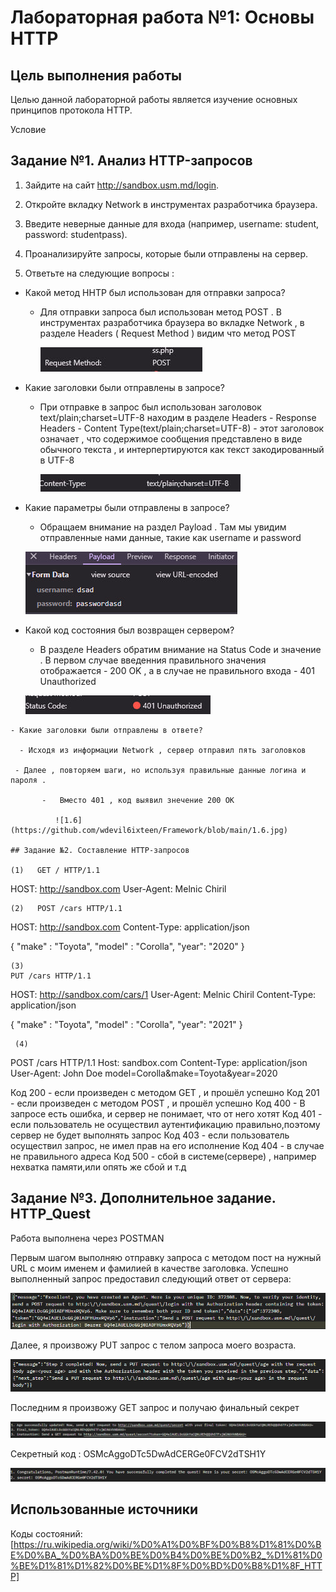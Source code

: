# Лабораторная работа №1: Основы HTTP
 
## Цель выполнения работы

Целью данной лабораторной работы является изучение основных принципов протокола HTTP.

Условие

## Задание №1. Анализ HTTP-запросов

1. Зайдите на сайт http://sandbox.usm.md/login.
2. Откройте вкладку Network в инструментах разработчика браузера.
3. Введите неверные данные для входа (например, username: student, password: studentpass).
4. Проанализируйте запросы, которые были отправлены на сервер.

5. Ответьте на следующие вопросы : 

- Какой метод HHTP был использован для отправки запроса?

   -  Для отправки запроса был использован метод POST . В инструментах разработчика браузера во вкладке Network , в разделе Headers ( Request Method ) видим что метод POST  

      ![1.2](https://github.com/wdevil6ixteen/Framework/blob/main/1.2.jpg)

 - Какие заголовки были отправлены в запросе?

    - При отправке в запрос был использован заголовок text/plain;charset=UTF-8 находим в разделе Headers - Response Headers - Content Type(text/plain;charset=UTF-8) - этот заголовок означает , что содержимое сообщения представлено в виде обычного текста , и интерпертируются как текст закодированный в UTF-8  
     
      ![1.3](https://github.com/wdevil6ixteen/Framework/blob/main/1.3.jpg)

  - Какие параметры были отправлены в запросе?

    - Обращаем внимание на раздел Payload . Там мы увидим отправленные нами данные, такие как username и password
  
     ![1.4](https://github.com/wdevil6ixteen/Framework/blob/main/1.4.jpg)
   
   - Какой код состояния был возвращен сервером?

     - В разделе Headers обратим внимание на Status Code и значение . В первом случае введенния правильного значения отображается - 200 OK , а в случае не правильного входа - 401 Unauthorized
      
      ![1.5](https://github.com/wdevil6ixteen/Framework/blob/main/1.5.jpg)

    - Какие заголовки были отправлены в ответе?  

      - Исходя из информации Network , сервер отправил пять заголовков

     - Далее , повторяем шаги, но используя правильные данные логина и пароля .

           -   Вместо 401 , код выявил знечение 200 OK

              ![1.6](https://github.com/wdevil6ixteen/Framework/blob/main/1.6.jpg)

    ## Задание №2. Составление HTTP-запросов

    (1)   GET / HTTP/1.1
HOST: http://sandbox.com
User-Agent: Melnic Chiril

    (2)   POST /cars HTTP/1.1
HOST: http://sandbox.com
Content-Type: application/json

{
"make" : "Toyota",
"model" : "Corolla",
"year": "2020"
}

    (3)  
    PUT /cars HTTP/1.1
HOST: http://sandbox.com/cars/1
User-Agent: Melnic Chiril
Content-Type: application/json

{
"make" : "Toyota",
"model" : "Corolla",
"year": "2021"
}

     (4)
POST /cars HTTP/1.1
Host: sandbox.com
Content-Type: application/json
User-Agent: John Doe
model=Corolla&make=Toyota&year=2020


Код 200 - если произведен с методом GET , и прошёл успешно
Код 201 - если произведен с методом POST , и прошёл успешно
Код 400 - В запросе есть ошибка, и сервер не понимает, что от него хотят
Код 401 - если пользователь не осуществил аутентификацию правильно,поэтому сервер не будет выполнять запрос
Код 403 - если пользователь осуществил запрос, не имел прав на его исполнение
Код 404 - в случае не правильного адреса
Код 500 - сбой в системе(сервере) , например нехватка памяти,или опять же сбой и т.д


## Задание №3. Дополнительное задание. HTTP_Quest

Работа выполнена через POSTMAN

Первым шагом выполняю отправку запроса с методом пост на нужный URL с моим именем и фамилией в качестве заголовка.
Успешно выполненный запрос предоставил следующий ответ от сервера:

 ![1](https://github.com/wdevil6ixteen/Framework/blob/main/1.jpg)

Далее, я произвожу PUT запрос с телом запроса моего возраста.

![2](https://github.com/wdevil6ixteen/Framework/blob/main/2.jpg)

Последним я произвожу GET запрос и получаю финальный секрет

![3](https://github.com/wdevil6ixteen/Framework/blob/main/3.jpg)

Секретный код : OSMcAggoDTc5DwAdCERGe0FCV2dTSH1Y

![4](https://github.com/wdevil6ixteen/Framework/blob/main/4.png)

## Использованные источники

Коды состояний: [https://ru.wikipedia.org/wiki/%D0%A1%D0%BF%D0%B8%D1%81%D0%BE%D0%BA_%D0%BA%D0%BE%D0%B4%D0%BE%D0%B2_%D1%81%D0%BE%D1%81%D1%82%D0%BE%D1%8F%D0%BD%D0%B8%D1%8F_HTTP]
